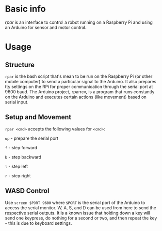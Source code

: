 Basic info
==========

*rpar* is an interface to control a robot running on a Raspberry Pi and using an Arduino for sensor and motor control.

Usage
=====

Structure
---------

`rpar` is the bash script that's mean to be run on the Raspberry Pi (or other mobile computer) to send a particular signal to the Arduino. It also prepares tty settings on the RPi for proper communication through the serial port at 9600 baud. The Arduino project, rparrcv, is a program that runs constantly on the Arduino and executes certain actions (like movement) based on serial input.

Setup and Movement
-----------------

`rpar <cmd>` accepts the following values for `<cmd>`:

`up` - prepare the serial port

`f` - step forward

`b` - step backward

`l` - step left

`r` - step right

WASD Control
-----------

Use `screen $PORT 9600` where `$PORT` is the serial port of the Arduino to access the serial monitor. W, A, S, and D can be used from here to send the respective serial outputs. It is a known issue that holding down a key will send one keypress, do nothing for a second or two, and then repeat the key - this is due to keyboard settings.
